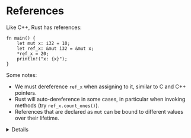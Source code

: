# References

Like C++, Rust has references:

```rust,editable
fn main() {
    let mut x: i32 = 10;
    let ref_x: &mut i32 = &mut x;
    *ref_x = 20;
    println!("x: {x}");
}
```

Some notes:

- We must dereference `ref_x` when assigning to it, similar to C and C++
  pointers.
- Rust will auto-dereference in some cases, in particular when invoking methods
  (try `ref_x.count_ones()`).
- References that are declared as `mut` can be bound to different values over
  their lifetime.

<details>

Key points:

- Be sure to note the difference between `let mut ref_x: &i32` and
  `let ref_x: &mut i32`. The first one represents a mutable reference which can
  be bound to different values, while the second represents a reference to a
  mutable value.

</details>
